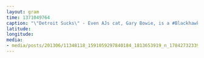 ```yaml
---
layout: gram
time: 1371049764
caption: "\"Detroit Sucks\" - Even AJs cat, Gary Bowie, is a #Blackhawks fan."
latitude: 
longitude: 
media:
- media/posts/201306/11348118_1591059297840184_1813653919_n_17842732339000351.jpg
---
```

